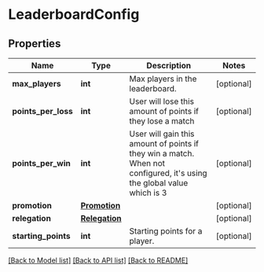 # LeaderboardConfig

## Properties
Name | Type | Description | Notes
------------ | ------------- | ------------- | -------------
**max_players** | **int** | Max players in the leaderboard. | [optional] 
**points_per_loss** | **int** | User will lose this amount of points if they lose a match | [optional] 
**points_per_win** | **int** | User will gain this amount of points if they win a match. When not configured, it&#39;s using the global value which is 3 | [optional] 
**promotion** | [**Promotion**](Promotion.md) |  | [optional] 
**relegation** | [**Relegation**](Relegation.md) |  | [optional] 
**starting_points** | **int** | Starting points for a player. | [optional] 

[[Back to Model list]](../README.md#documentation-for-models) [[Back to API list]](../README.md#documentation-for-api-endpoints) [[Back to README]](../README.md)


